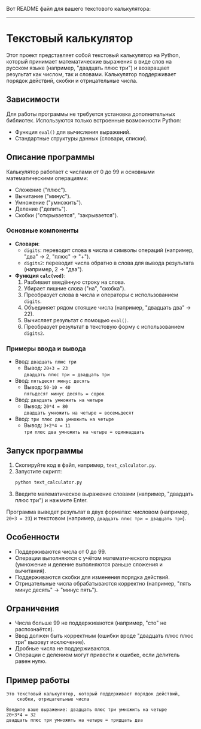 Вот README файл для вашего текстового калькулятора:

---

# Текстовый калькулятор

Этот проект представляет собой текстовый калькулятор на Python, который принимает математические выражения в виде слов на русском языке (например, "двадцать плюс три") и возвращает результат как числом, так и словами. Калькулятор поддерживает порядок действий, скобки и отрицательные числа.

## Зависимости

Для работы программы не требуется установка дополнительных библиотек. Используются только встроенные возможности Python:
- Функция `eval()` для вычисления выражений.
- Стандартные структуры данных (словари, списки).

## Описание программы

Калькулятор работает с числами от 0 до 99 и основными математическими операциями:
- Сложение ("плюс").
- Вычитание ("минус").
- Умножение ("умножить").
- Деление ("делить").
- Скобки ("открывается", "закрывается").

### Основные компоненты
- **Словари**:
  - `digits`: переводит слова в числа и символы операций (например, "два" → 2, "плюс" → "+").
  - `digits2`: переводит числа обратно в слова для вывода результата (например, 2 → "два").
- **Функция `calc(vod)`**:
  1. Разбивает введённую строку на слова.
  2. Убирает лишние слова ("на", "скобка").
  3. Преобразует слова в числа и операторы с использованием `digits`.
  4. Объединяет рядом стоящие числа (например, "двадцать два" → 22).
  5. Вычисляет результат с помощью `eval()`.
  6. Преобразует результат в текстовую форму с использованием `digits2`.

### Примеры ввода и вывода
- Ввод: `двадцать плюс три`
  - Вывод: `20+3 = 23`  
    `двадцать плюс три = двадцать три`
- Ввод: `пятьдесят минус десять`
  - Вывод: `50-10 = 40`  
    `пятьдесят минус десять = сорок`
- Ввод: `двадцать умножить на четыре`
  - Вывод: `20*4 = 80`  
    `двадцать умножить на четыре = восемьдесят`
- Ввод: `три плюс два умножить на четыре`
  - Вывод: `3+2*4 = 11`  
    `три плюс два умножить на четыре = одиннадцать`

## Запуск программы

1. Скопируйте код в файл, например, `text_calculator.py`.
2. Запустите скрипт:
   ```bash
   python text_calculator.py
   ```
3. Введите математическое выражение словами (например, "двадцать плюс три") и нажмите Enter.

Программа выведет результат в двух форматах: числовом (например, `20+3 = 23`) и текстовом (например, `двадцать плюс три = двадцать три`).

## Особенности

- Поддерживаются числа от 0 до 99.
- Операции выполняются с учётом математического порядка (умножение и деление выполняются раньше сложения и вычитания).
- Поддерживаются скобки для изменения порядка действий.
- Отрицательные числа обрабатываются корректно (например, "пять минус десять" → "минус пять").

## Ограничения

- Числа больше 99 не поддерживаются (например, "сто" не распознаётся).
- Ввод должен быть корректным (ошибки вроде "двадцать плюс плюс три" вызовут исключение).
- Дробные числа не поддерживаются.
- Операции с делением могут привести к ошибке, если делитель равен нулю.

## Пример работы

```
Это текстовый калькулятор, который поддерживает порядок действий,
    скобки, отрицательные числа

Введите ваше выражение: двадцать плюс три умножить на четыре
20+3*4 = 32
двадцать плюс три умножить на четыре = тридцать два
```
